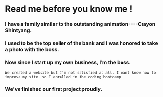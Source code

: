# Read me before you know me !

### I have a family similar to the outstanding animation----Crayon Shintyang.

### I used to be the top seller of the bank and I was honored to take a photo with the boss. 

### Now since I start up my own business, I'm the boss. 
    We created a website but I'm not satisfied at all. I want know how to improve my site, so I enrolled in the coding bootcamp.

### We've finished our first project proudly. 
